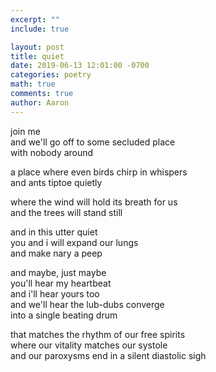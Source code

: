 ```yaml
---
excerpt: ""
include: true

layout: post
title: quiet
date: 2019-06-13 12:01:00 -0700
categories: poetry
math: true
comments: true
author: Aaron
---
```


join me  
and we'll go off to some secluded place  
with nobody around  

a place where even birds chirp in whispers  
and ants tiptoe quietly  

where the wind will hold its breath for us  
and the trees will stand still  

and in this utter quiet  
you and i will expand our lungs  
and make nary a peep  

and maybe, just maybe  
you'll hear my heartbeat  
and i'll hear yours too   
and we'll hear the lub-dubs converge  
into a single beating drum  

that matches the rhythm of our free spirits  
where our vitality matches our systole  
and our paroxysms end in a silent diastolic sigh


